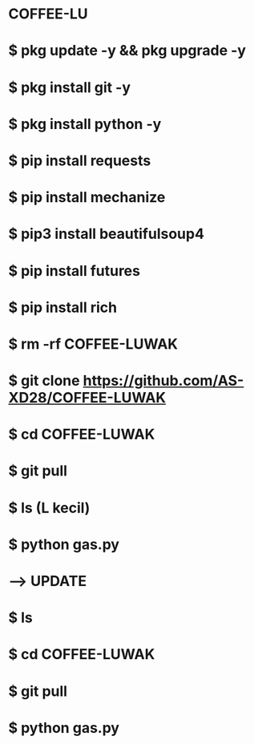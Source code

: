 # COFFEE-LU
# $ pkg update -y && pkg upgrade -y
# $ pkg install git -y
# $ pkg install python -y
# $ pip install requests
# $ pip install mechanize
# $ pip3 install beautifulsoup4
# $ pip install futures
# $ pip install rich
# $ rm -rf COFFEE-LUWAK
# $ git clone https://github.com/AS-XD28/COFFEE-LUWAK
# $ cd COFFEE-LUWAK
# $ git pull
# $ ls (L kecil)
# $ python gas.py
# —> UPDATE
# $ ls
# $ cd COFFEE-LUWAK
# $ git pull
# $ python gas.py
